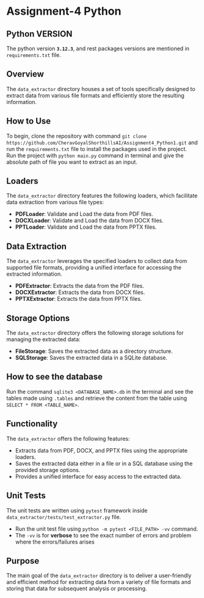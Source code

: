 # Assignment-4 Python

## Python VERSION
The python version **`3.12.3`**, and rest packages versions are mentioned in `requirements.txt` file.

## Overview
The `data_extractor` directory houses a set of tools specifically designed to extract data from various file formats and efficiently store the resulting information.

## How to Use
To begin, clone the repository with command `git clone https://github.com/CheravGoyalShorthillsAI/Assignment4_Python1.git` and run the `requirements.txt` file to install the packages used in the project. <br>Run the project with `python main.py` command in terminal and give the absolute path of file you want to extract as an input.</br>

## Loaders
The `data_extractor` directory features the following loaders, which facilitate data extraction from various file types:

- **PDFLoader**: Validate and Load the data from PDF files.
- **DOCXLoader**: Validate and Load the data from DOCX files.
- **PPTLoader**: Validate and Load the data from PPTX files.

## Data Extraction
The `data_extractor` leverages the specified loaders to collect data from supported file formats, providing a unified interface for accessing the extracted information.
- **PDFExtractor**: Extracts the data from the PDF files.
- **DOCXExtractor**: Extracts the data from DOCX files.
- **PPTXExtractor**: Extracts the data from PPTX files.

## Storage Options
The `data_extractor` directory offers the following storage solutions for managing the extracted data:

- **FileStorage**: Saves the extracted data as a directory structure.
- **SQLStorage**: Saves the extracted data in a SQLite database.

## How to see the database
Run the command `sqlite3 <DATABASE_NAME>.db` in the terminal and see the tables made using `.tables` and retrieve the content from the table using `SELECT * FROM <TABLE_NAME>`.

## Functionality
The `data_extractor` offers the following features:

- Extracts data from PDF, DOCX, and PPTX files using the appropriate loaders.
- Saves the extracted data either in a file or in a SQL database using the provided storage options.
- Provides a unified interface for easy access to the extracted data.

## Unit Tests
The unit tests are written using `pytest` framework inside `data_extractor/tests/test_extractor.py` file.

- Run the unit test file using `python -m pytest <FILE_PATH> -vv` command. 
- The `-vv` is for **verbose** to see the exact number of errors and problem where the errors/failures arises

## Purpose
The main goal of the `data_extractor` directory is to deliver a user-friendly and efficient method for extracting data from a variety of file formats and storing that data for subsequent analysis or processing.